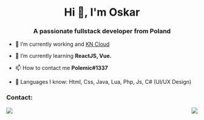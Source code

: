 <h1 align="center">Hi 👋, I'm Oskar</h1>
<h3 align="center">A passionate fullstack developer from Poland</h3>

- 🔭 I’m currently working and [KN Cloud](https://kn-cloud.pl)

- 🌱 I’m currently learning **ReactJS, Vue.**

- 📫 How to contact me **Polemic#1337**

- 🏴󠁧󠁢󠁥󠁮󠁧󠁿 Languages I know: Html, Css, Java, Lua, Php, Js, C# (UI/UX Design)
### Contact:
<a href="https://discord.gg/C8dF6zkYff" align="left">
  <img src="https://discord.c99.nl/widget/theme-4/964938729724715008.png" align="right">
  <img src="https://discord.com/api/guilds/908864960698921000/widget.png?style=banner2"></a>
</a>
